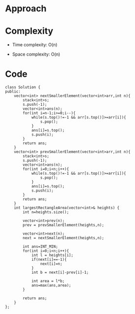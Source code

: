 # Approach
<!-- Describe your approach to solving the problem. -->

# Complexity
- Time complexity: O(n)
<!-- Add your time complexity here, e.g. $$O(n)$$ -->

- Space complexity: O(n)
<!-- Add your space complexity here, e.g. $$O(n)$$ -->

# Code
```
class Solution {
public:
    vector<int> nextSmallerElement(vector<int>arr,int n){
        stack<int>s;
        s.push(-1);
        vector<int>ans(n);
        for(int i=n-1;i>=0;i--){
            while(s.top()!=-1 && arr[s.top()]>=arr[i]){
                s.pop();
            }
            ans[i]=s.top();
            s.push(i);
        }
        return ans;
    }
    vector<int> prevSmallerElement(vector<int>arr,int n){
        stack<int>s;
        s.push(-1);
        vector<int>ans(n);
        for(int i=0;i<n;i++){
            while(s.top()!=-1 && arr[s.top()]>=arr[i]){
                s.pop();
            }
            ans[i]=s.top();
            s.push(i);
        }
        return ans;
    }
    int largestRectangleArea(vector<int>& heights) {
        int n=heights.size();

        vector<int>prev(n); 
        prev = prevSmallerElement(heights,n);

        vector<int>next(n); 
        next = nextSmallerElement(heights,n);

        int ans=INT_MIN;
        for(int i=0;i<n;i++){
            int l = heights[i];
            if(next[i]==-1){
                next[i]=n;
            }
            int b = next[i]-prev[i]-1;

            int area = l*b;
            ans=max(ans,area);
        }
        
        return ans;
    }
};
```
